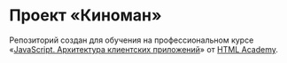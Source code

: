 # Проект «Киноман»

Репозиторий создан для обучения на профессиональном курсе «[JavaScript. Архитектура клиентских приложений](https://htmlacademy.ru/intensive/ecmascript)» от [HTML Academy](https://htmlacademy.ru).

[check-image]: https://github.com/htmlacademy-ecmascript/1643657-cinemaddict-16/workflows/Project%20check/badge.svg?branch=master
[check-url]: https://github.com/htmlacademy-ecmascript/1643657-cinemaddict-16/actions
